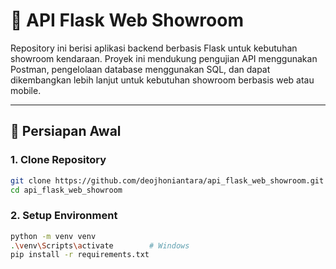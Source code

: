 # 🚗 API Flask Web Showroom

Repository ini berisi aplikasi backend berbasis Flask untuk kebutuhan showroom kendaraan. Proyek ini mendukung pengujian API menggunakan Postman, pengelolaan database menggunakan SQL, dan dapat dikembangkan lebih lanjut untuk kebutuhan showroom berbasis web atau mobile.

---

## 🧰 Persiapan Awal

### 1. Clone Repository

```bash
git clone https://github.com/deojhoniantara/api_flask_web_showroom.git
cd api_flask_web_showroom
```

### 2. Setup Environment

```bash
python -m venv venv
.\venv\Scripts\activate        # Windows
pip install -r requirements.txt
```

### 
